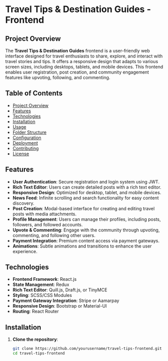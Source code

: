 # Travel Tips & Destination Guides - Frontend

## Project Overview

The **Travel Tips & Destination Guides** frontend is a user-friendly web interface designed for travel enthusiasts to share, explore, and interact with travel stories and tips. It offers a responsive design that adapts to various screen sizes, including desktops, tablets, and mobile devices. This frontend enables user registration, post creation, and community engagement features like upvoting, following, and commenting.

## Table of Contents

- [Project Overview](#project-overview)
- [Features](#features)
- [Technologies](#technologies)
- [Installation](#installation)
- [Usage](#usage)
- [Folder Structure](#folder-structure)
- [Configuration](#configuration)
- [Deployment](#deployment)
- [Contributing](#contributing)
- [License](#license)

## Features

- **User Authentication**: Secure registration and login system using JWT.
- **Rich Text Editor**: Users can create detailed posts with a rich text editor.
- **Responsive Design**: Optimized for desktop, tablet, and mobile devices.
- **News Feed**: Infinite scrolling and search functionality for easy content discovery.
- **Post Creation**: Modal-based interface for creating and editing travel posts with media attachments.
- **Profile Management**: Users can manage their profiles, including posts, followers, and followed accounts.
- **Upvote & Commenting**: Engage with the community through upvoting, commenting, and following other users.
- **Payment Integration**: Premium content access via payment gateways.
- **Animations**: Subtle animations and transitions to enhance the user experience.

## Technologies

- **Frontend Framework**: React.js
- **State Management**: Redux
- **Rich Text Editor**: Quill.js, Draft.js, or TinyMCE
- **Styling**: SCSS/CSS Modules
- **Payment Gateway Integration**: Stripe or Aamarpay
- **Responsive Design**: Bootstrap or Material-UI
- **Routing**: React Router

## Installation

1. **Clone the repository**:
   ```bash
   git clone https://github.com/yourusername/travel-tips-frontend.git
   cd travel-tips-frontend
   ```

```

```
